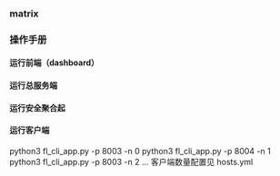 ### matrix 
### 操作手册

#### 运行前端（dashboard） 


#### 运行总服务端

#### 运行安全聚合起

#### 运行客户端

 python3 fl_cli_app.py -p 8003 -n 0
 python3 fl_cli_app.py -p 8004 -n 1
 python3 fl_cli_app.py -p 8003 -n 2
 ...
 客户端数量配置见 hosts.yml
